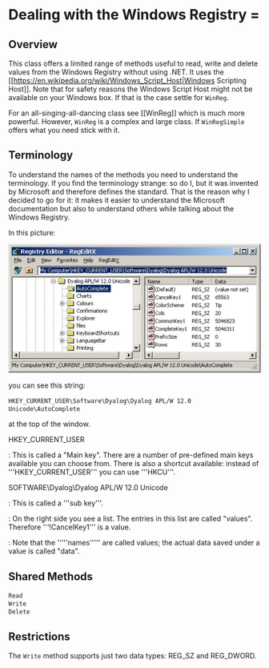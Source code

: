 # Dealing with the Windows Registry =

## Overview

This class offers a limited range of methods useful to read, write and delete values from the Windows Registry without using .NET. It uses the [[https://en.wikipedia.org/wiki/Windows_Script_Host|Windows Scripting Host]]. Note that for safety reasons the Windows Script Host might not be available on your Windows box. If that is the case settle for `WinReg`.

For an all-singing-all-dancing class see [[WinReg]] which is much more powerful. However, `WinReg` is a complex and large class. If `WinRegSimple` offers what you need stick with it.

## Terminology

To understand the names of the methods you need to understand the terminology. If you find the terminology strange: so do I, but it was invented by Microsoft and therefore defines the standard. That is the reason why I decided to go for it: it makes it easier to understand the Microsoft documentation but also to understand others while talking about the Windows Registry.

In this picture:

![](./EditReg.jpg)

you can see this string:

```
HKEY_CURRENT_USER\Software\Dyalog\Dyalog APL/W 12.0 Unicode\AutoComplete
```

at the top of the window.

HKEY_CURRENT_USER

: This is called a "Main key". There are a number of pre-defined main keys available you can choose from. There is also a shortcut available: instead of '''HKEY_CURRENT_USER''' you can use '''HKCU'''.

SOFTWARE\Dyalog\Dyalog APL/W 12.0 Unicode

: This is called a '''sub key'''.

:  On the right side you see a list. The entries in this list are called "values". Therefore '''!CancelKey1''' is a value.

:  Note that the '''''names''''' are called values; the actual data saved under a value is called "data".


## Shared Methods

```
Read
Write
Delete
```

## Restrictions

The `Write` method supports just two data types: REG_SZ and REG_DWORD.